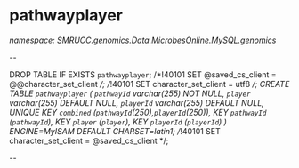 ﻿# pathwayplayer
_namespace: [SMRUCC.genomics.Data.MicrobesOnline.MySQL.genomics](./index.md)_

--
 
 DROP TABLE IF EXISTS `pathwayplayer`;
 /*!40101 SET @saved_cs_client = @@character_set_client */;
 /*!40101 SET character_set_client = utf8 */;
 CREATE TABLE `pathwayplayer` (
 `pathwayId` varchar(255) NOT NULL,
 `player` varchar(255) DEFAULT NULL,
 `playerId` varchar(255) DEFAULT NULL,
 UNIQUE KEY `combined` (`pathwayId`(250),`playerId`(250)),
 KEY `pathwayId` (`pathwayId`),
 KEY `player` (`player`),
 KEY `playerId` (`playerId`)
 ) ENGINE=MyISAM DEFAULT CHARSET=latin1;
 /*!40101 SET character_set_client = @saved_cs_client */;
 
 
 
 --




